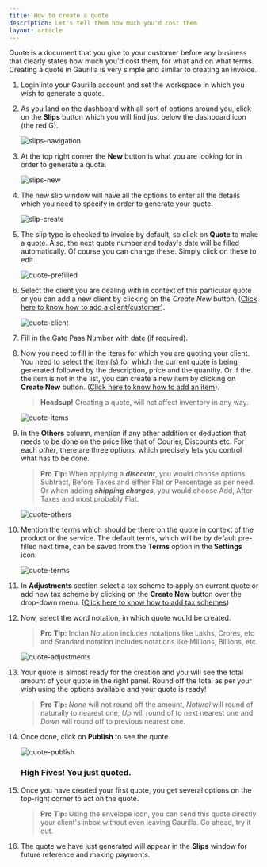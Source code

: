 ```yaml
---
title: How to create a quote
description: Let's tell them how much you'd cost them
layout: article
---
```

Quote is a document that you give to your customer before any business that clearly states how much you'd cost them, for what and on what terms. Creating a quote in Gaurilla is very simple and similar to creating an invoice.

1. Login into your Gaurilla account and set the workspace in which you wish to generate a quote.

2. As you land on the dashboard with all sort of options around you, click on the **Slips** button which you will find just below the dashboard icon (the red G).

    ![slips-navigation]({{site.url}}/images/slip/slips-navigation.png)

3. At the top right corner the **New** button is what you are looking for in order to generate a quote.

    ![slips-new]({{site.url}}/images/slip/slips-new.png)

4. The new slip window will have all the options to enter all the details which you need to specify in order to generate your quote.

    ![slip-create]({{site.url}}/images/slip/slip-create.png)

5. The slip type is checked to invoice by default, so click on **Quote** to make a quote. Also, the next quote number and today's date will be filled automatically. Of course you can change these. Simply click on these to edit.

    ![quote-prefilled]({{site.url}}/images/quote/quote-prefilled.png)

6. Select the client you are dealing with in context of this particular quote or you can add a new client by clicking on the *Create New* button. ([Click here to know how to add a client/customer]()).

    ![quote-client]({{site.url}}/images/quote/quote-client.png)

7. Fill in the Gate Pass Number with date (if required).

8. Now you need to fill in the items for which you are quoting your client. You need to select the item(s) for which the current quote is being generated followed by the description, price and the quantity. Or if the the item is not in the list, you can create a new item by clicking on **Create New** button. ([Click here to know how to add an item]()).

    > **Headsup!** Creating a quote, will not affect inventory in any way.

    ![quote-items]({{site.url}}/images/quote/quote-items.png)

9. In the **Others** column, mention if any other addition or deduction that needs to be done on the price like that of Courier, Discounts etc. For each *other*, there are three options, which precisely lets you control what has to be done.
    
    > **Pro Tip:** When applying a **_discount_**, you would choose options Subtract, Before Taxes and either Flat or Percentage as per need. Or when adding **_shipping charges_**, you would choose Add, After Taxes and most probably Flat.

    ![quote-others]({{site.url}}/images/quote/quote-others.png)

10. Mention the terms which should be there on the quote in context of the product or the service. The default terms, which will be by default pre-filled next time, can be saved from the **Terms** option in the **Settings** icon.

    ![quote-terms]({{site.url}}/images/quote/quote-terms.png)

11. In **Adjustments** section select a tax scheme to apply on current quote or add new tax scheme by clicking on the **Create New** button over the drop-down menu. ([Click here to know how to add tax schemes]())

12. Now, select the word notation, in which quote would be created.
    
    > **Pro Tip:** Indian Notation includes notations like Lakhs, Crores, etc and Standard notation includes notations like Millions, Billions, etc.

    ![quote-adjustments]({{site.url}}/images/quote/quote-adjustments.png)

13. Your quote is almost ready for the creation and you will see the total amount of your quote in the right panel. Round off the total as per your wish using the options available and your quote is ready!
    
    > **Pro Tip:** _None_ will not round off the amount, _Natural_ will round of naturally to nearest one, _Up_ will round of to next nearest one and _Down_ will round off to previous nearest one.

14. Once done, click on **Publish** to see the quote.

    ![quote-publish]({{site.url}}/images/quote/quote-publish.png)

    ### High Fives! You just quoted.

15. Once you have created your first quote, you get several options on the top-right corner to act on the quote.
    
    > **Pro Tip:** Using the envelope icon, you can send this quote directly your client's inbox without even leaving Gaurilla. Go ahead, try it out.

16. The quote we have just generated will appear in the **Slips** window for future reference and making payments.